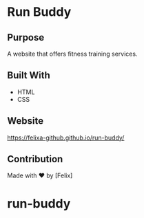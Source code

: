 # Run Buddy

## Purpose
A website that offers fitness training services.

## Built With
* HTML
* CSS

## Website
https://felixa-github.github.io/run-buddy/

## Contribution
Made with ❤️ by [Felix]
# run-buddy
